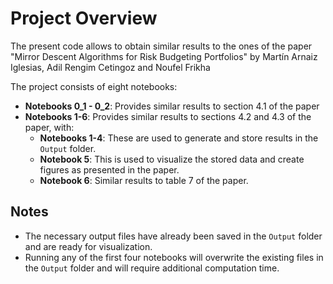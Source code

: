 # Project Overview
The present code allows to obtain similar results to the ones of the paper "Mirror Descent Algorithms for Risk Budgeting Portfolios" by Martín Arnaiz Iglesias, Adil Rengim Cetingoz and Noufel Frikha

The project consists of eight notebooks:

- **Notebooks 0_1 - 0_2**: Provides similar results to section 4.1 of the paper
- **Notebooks 1-6**: Provides similar results to sections 4.2 and 4.3 of the paper, with:
    - **Notebooks 1-4**: These are used to generate and store results in the `Output` folder.
    - **Notebook 5**: This is used to visualize the stored data and create figures as presented in the paper.
    - **Notebook 6**: Similar results to table 7 of the paper.


## Notes

- The necessary output files have already been saved in the `Output` folder and are ready for visualization.
- Running any of the first four notebooks will overwrite the existing files in the `Output` folder and will require additional computation time.

